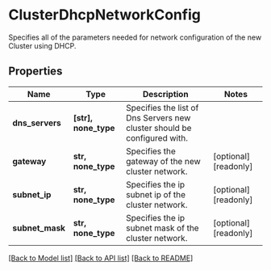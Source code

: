 # ClusterDhcpNetworkConfig

Specifies all of the parameters needed for network configuration of the new Cluster using DHCP.

## Properties
Name | Type | Description | Notes
------------ | ------------- | ------------- | -------------
**dns_servers** | **[str], none_type** | Specifies the list of Dns Servers new cluster should be configured with. | 
**gateway** | **str, none_type** | Specifies the gateway of the new cluster network. | [optional] [readonly] 
**subnet_ip** | **str, none_type** | Specifies the ip subnet ip of the cluster network. | [optional] [readonly] 
**subnet_mask** | **str, none_type** | Specifies the ip subnet mask of the cluster network. | [optional] [readonly] 

[[Back to Model list]](../README.md#documentation-for-models) [[Back to API list]](../README.md#documentation-for-api-endpoints) [[Back to README]](../README.md)


